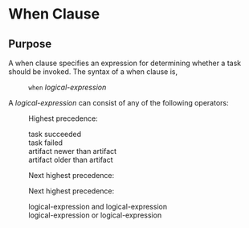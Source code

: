 # When Clause

## Purpose

A when clause specifies an expression for determining whether a task should be invoked.
The syntax of a when clause is,

<dl>
<dd><code>when</code> <i>logical-expression</i></dd>
</dl>


A <i>logical-expression</i> can consist of any of the following operators:

<dl>
<dd>Highest precedence:</dd>
<dl>
<dd>task succeeded</dd>
<dd>task failed</dd>
<dd>artifact newer than artifact</dd>
<dd>artifact older than artifact</dd>
</dl>
<dd>Next highest precedence:</dd>
<dl>
<ddLnot logical-expression</dd>
</dl>
<dd>Next highest precedence:</dd>
<dl>
<dd>logical-expression and logical-expression</dd>
<dd>logical-expression or logical-expression</dd>
</dl>
</dl>
